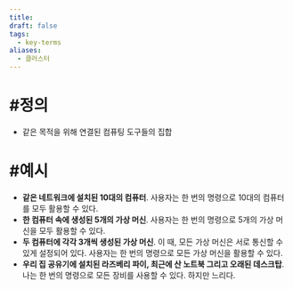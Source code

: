 ```yaml
---
title: 
draft: false
tags:
  - key-terms
aliases:
  - 클러스터
---
```

# #정의
- 같은 목적을 위해 연결된 컴퓨팅 도구들의 집합




# #예시
- **같은 네트워크에 설치된 10대의 컴퓨터**. 사용자는 한 번의 명령으로 10대의 컴퓨터를 모두 활용할 수 있다.
- **한 컴퓨터 속에 생성된 5개의 가상 머신**. 사용자는 한 번의 명령으로 5개의 가상 머신을 모두 활용할 수 있다.
- **두 컴퓨터에 각각 3개씩 생성된 가상 머신**. 이 때, 모든 가상 머신은 서로 통신할 수 있게 설정되어 있다. 사용자는 한 번의 명령으로 모든 가상 머신을 활용할 수 있다.
- **우리 집 공유기에 설치된 라즈베리 파이, 최근에 산 노트북 그리고 오래된 데스크탑**. 나는 한 번의 명령으로 모든 장비를 사용할 수 있다. 하지만 느리다.
